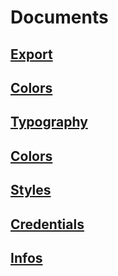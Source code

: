 # Documents

## [Export](./Export.md)

## [Colors](./Colors.md)

## [Typography](./Typography.md)

## [Colors](./Colors.md)

## [Styles](./Styles.md)

## [Credentials](./Credentials.md)

## [Infos](./Infos.md)
